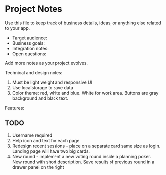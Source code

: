 # Project Notes

Use this file to keep track of business details, ideas, or anything else related to your app.

- Target audience:
- Business goals:
- Integration notes:
- Open questions:

Add more notes as your project evolves.

Technical and design notes:

1. Must be light weight and responsive UI
2. Use localstorage to save data
3. Color theme: red, white and blue. White for work area. Buttons are gray background and black text.

Features:

## TODO
1. Username required
2. Help icon and text for each page
3. Redesign recent sessions - place on a separate card same size as login. Landing page will have two big cards.
4. New round - implement a new voting round inside a planning poker. New round with short description. Save results of previous round in a drawer panel on the right
